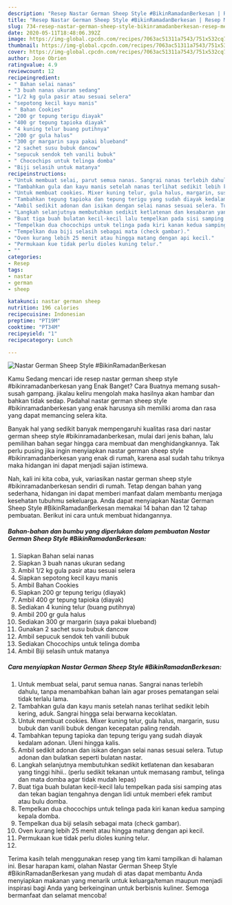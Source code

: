 ```yaml
---
description: "Resep Nastar German Sheep Style #BikinRamadanBerkesan | Resep Membuat Nastar German Sheep Style #BikinRamadanBerkesan Yang Lezat"
title: "Resep Nastar German Sheep Style #BikinRamadanBerkesan | Resep Membuat Nastar German Sheep Style #BikinRamadanBerkesan Yang Lezat"
slug: 734-resep-nastar-german-sheep-style-bikinramadanberkesan-resep-membuat-nastar-german-sheep-style-bikinramadanberkesan-yang-lezat
date: 2020-05-11T18:48:06.392Z
image: https://img-global.cpcdn.com/recipes/7063ac51311a7543/751x532cq70/nastar-german-sheep-style-bikinramadanberkesan-foto-resep-utama.jpg
thumbnail: https://img-global.cpcdn.com/recipes/7063ac51311a7543/751x532cq70/nastar-german-sheep-style-bikinramadanberkesan-foto-resep-utama.jpg
cover: https://img-global.cpcdn.com/recipes/7063ac51311a7543/751x532cq70/nastar-german-sheep-style-bikinramadanberkesan-foto-resep-utama.jpg
author: Jose Obrien
ratingvalue: 4.9
reviewcount: 12
recipeingredient:
- " Bahan selai nanas"
- "3 buah nanas ukuran sedang"
- "1/2 kg gula pasir atau sesuai selera"
- "sepotong kecil kayu manis"
- " Bahan Cookies"
- "200 gr tepung terigu diayak"
- "400 gr tepung tapioka diayak"
- "4 kuning telur buang putihnya"
- "200 gr gula halus"
- "300 gr margarin saya pakai blueband"
- "2 sachet susu bubuk dancow"
- "sepucuk sendok teh vanili bubuk"
- " Chocochips untuk telinga domba"
- "Biji selasih untuk matanya"
recipeinstructions:
- "Untuk membuat selai, parut semua nanas. Sangrai nanas terlebih dahulu, tanpa menambahkan bahan lain agar proses pematangan selai tidak terlalu lama."
- "Tambahkan gula dan kayu manis setelah nanas terlihat sedikit lebih kering, aduk. Sangrai hingga selai berwarna kecoklatan."
- "Untuk membuat cookies. Mixer kuning telur, gula halus, margarin, susu bubuk dan vanili bubuk dengan kecepatan paling rendah."
- "Tambahkan tepung tapioka dan tepung terigu yang sudah diayak kedalam adonan. Uleni hingga kalis."
- "Ambil sedikit adonan dan isikan dengan selai nanas sesuai selera. Tutup adonan dan bulatkan seperti bulatan nastar."
- "Langkah selanjutnya membutuhkan sedikit ketlatenan dan kesabaran yang tinggi hihii.. (perlu sedikit tekanan untuk memasang rambut, telinga dan mata domba agar tidak mudah lepas)"
- "Buat tiga buah bulatan kecil-kecil lalu tempelkan pada sisi samping atas dan tekan bagian tengahnya dengan lidi untuk memberi efek rambut atau bulu domba."
- "Tempelkan dua chocochips untuk telinga pada kiri kanan kedua samping kepala domba."
- "Tempelkan dua biji selasih sebagai mata (check gambar)."
- "Oven kurang lebih 25 menit atau hingga matang dengan api kecil."
- "Permukaan kue tidak perlu dioles kuning telur."
- ""
categories:
- Resep
tags:
- nastar
- german
- sheep

katakunci: nastar german sheep 
nutrition: 196 calories
recipecuisine: Indonesian
preptime: "PT19M"
cooktime: "PT34M"
recipeyield: "1"
recipecategory: Lunch

---
```



![Nastar German Sheep Style #BikinRamadanBerkesan](https://img-global.cpcdn.com/recipes/7063ac51311a7543/751x532cq70/nastar-german-sheep-style-bikinramadanberkesan-foto-resep-utama.jpg)

Kamu Sedang mencari ide resep nastar german sheep style #bikinramadanberkesan yang Enak Banget? Cara Buatnya memang susah-susah gampang. jikalau keliru mengolah maka hasilnya akan hambar dan bahkan tidak sedap. Padahal nastar german sheep style #bikinramadanberkesan yang enak harusnya sih memiliki aroma dan rasa yang dapat memancing selera kita.



Banyak hal yang sedikit banyak mempengaruhi kualitas rasa dari nastar german sheep style #bikinramadanberkesan, mulai dari jenis bahan, lalu pemilihan bahan segar hingga cara membuat dan menghidangkannya. Tak perlu pusing jika ingin menyiapkan nastar german sheep style #bikinramadanberkesan yang enak di rumah, karena asal sudah tahu triknya maka hidangan ini dapat menjadi sajian istimewa.


Nah, kali ini kita coba, yuk, variasikan nastar german sheep style #bikinramadanberkesan sendiri di rumah. Tetap dengan bahan yang sederhana, hidangan ini dapat memberi manfaat dalam membantu menjaga kesehatan tubuhmu sekeluarga. Anda dapat menyiapkan Nastar German Sheep Style #BikinRamadanBerkesan memakai 14 bahan dan 12 tahap pembuatan. Berikut ini cara untuk membuat hidangannya.

<!--inarticleads1-->

##### Bahan-bahan dan bumbu yang diperlukan dalam pembuatan Nastar German Sheep Style #BikinRamadanBerkesan:

1. Siapkan  Bahan selai nanas
1. Siapkan 3 buah nanas ukuran sedang
1. Ambil 1/2 kg gula pasir atau sesuai selera
1. Siapkan sepotong kecil kayu manis
1. Ambil  Bahan Cookies
1. Siapkan 200 gr tepung terigu (diayak)
1. Ambil 400 gr tepung tapioka (diayak)
1. Sediakan 4 kuning telur (buang putihnya)
1. Ambil 200 gr gula halus
1. Sediakan 300 gr margarin (saya pakai blueband)
1. Gunakan 2 sachet susu bubuk dancow
1. Ambil sepucuk sendok teh vanili bubuk
1. Sediakan  Chocochips untuk telinga domba
1. Ambil Biji selasih untuk matanya




<!--inarticleads2-->

##### Cara menyiapkan Nastar German Sheep Style #BikinRamadanBerkesan:

1. Untuk membuat selai, parut semua nanas. Sangrai nanas terlebih dahulu, tanpa menambahkan bahan lain agar proses pematangan selai tidak terlalu lama.
1. Tambahkan gula dan kayu manis setelah nanas terlihat sedikit lebih kering, aduk. Sangrai hingga selai berwarna kecoklatan.
1. Untuk membuat cookies. Mixer kuning telur, gula halus, margarin, susu bubuk dan vanili bubuk dengan kecepatan paling rendah.
1. Tambahkan tepung tapioka dan tepung terigu yang sudah diayak kedalam adonan. Uleni hingga kalis.
1. Ambil sedikit adonan dan isikan dengan selai nanas sesuai selera. Tutup adonan dan bulatkan seperti bulatan nastar.
1. Langkah selanjutnya membutuhkan sedikit ketlatenan dan kesabaran yang tinggi hihii.. (perlu sedikit tekanan untuk memasang rambut, telinga dan mata domba agar tidak mudah lepas)
1. Buat tiga buah bulatan kecil-kecil lalu tempelkan pada sisi samping atas dan tekan bagian tengahnya dengan lidi untuk memberi efek rambut atau bulu domba.
1. Tempelkan dua chocochips untuk telinga pada kiri kanan kedua samping kepala domba.
1. Tempelkan dua biji selasih sebagai mata (check gambar).
1. Oven kurang lebih 25 menit atau hingga matang dengan api kecil.
1. Permukaan kue tidak perlu dioles kuning telur.
1. 




Terima kasih telah menggunakan resep yang tim kami tampilkan di halaman ini. Besar harapan kami, olahan Nastar German Sheep Style #BikinRamadanBerkesan yang mudah di atas dapat membantu Anda menyiapkan makanan yang menarik untuk keluarga/teman maupun menjadi inspirasi bagi Anda yang berkeinginan untuk berbisnis kuliner. Semoga bermanfaat dan selamat mencoba!
